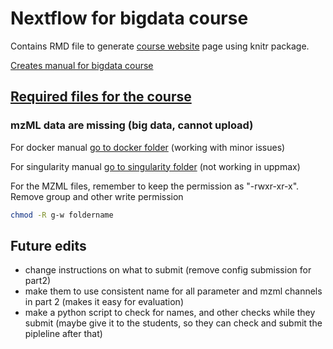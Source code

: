 # Nextflow for bigdata course


Contains RMD file to generate [course website](https://caramba-uu.github.io/nextflow_course/) page using knitr package.

[Creates manual for bigdata course](index.Rmd)


## [Required files for the course](materials)
### mzML data are missing (big data, cannot upload)


For docker manual [go to docker folder](materials/docker) (working with minor issues)

For singularity manual [go to singularity folder](materials/singularity) (not working in uppmax)

For the MZML files, remember to keep the permission as "-rwxr-xr-x". Remove group and other write permission
```bash
chmod -R g-w foldername
```

## Future edits
* change instructions on what to submit (remove config submission for part2)  
* make them to use consistent name for all parameter and mzml channels in part 2 (makes it easy for evaluation)  
* make a python script to check for names, and other checks while they submit (maybe give it to the students, so they can check and submit the pipleline after that)  
